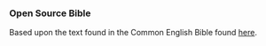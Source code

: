 
### Open Source Bible



Based upon the text found in the Common English Bible found [here](http://www.biblestudytools.com/ceb/).


